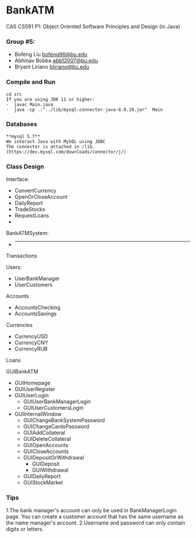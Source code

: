 # BankATM

CAS CS591 P1: Object Oriented Software Principles and Design (in Java)

### Group #5:
-  Bofeng Liu <bofeng96@bu.edu>
-  Abhinav Bobba <abb12007@bu.edu>
-  Bryant Liriano <bliriano@bu.edu>


### Compile and Run
	cd src
	If you are using JDK 11 or higher:  
	-  javac Main.java  
	-  java -cp .:"../lib/mysql-connector-java-8.0.19.jar"  Main  

### Databases
	**mysql 5.7**  
	We interact Java with MySQL using JDBC  
	The connector is attached in /lib. (https://dev.mysql.com/downloads/connector/j/)  

### Class Design

Interface:  
-  ConvertCurrency
-  OpenOrCloseAccount
-  DailyReport
-  TradeStocks
-  RequestLoans
-  

BankATMSystem:  
-  ***

Transactions  

Users:  
-  UserBankManager
-  UserCustomers  

Accounts  
-  AccountsChecking
-  AccountsSavings  

Currencies  
-  CurrencyUSD
-  CurrencyCNY
-  CurrencyRUB  

Loans  

GUIBankATM  
-  GUIHomepage
-  GUIUserRegister
-  GUIUserLogin
    -  GUIUserBankManagerLogin
    -  GUIUserCustomersLogin
-  GUIInternalWindow
    -  GUIChangeBankSystemPassword
    -  GUIChangeCardsPassword
    -  GUIAddCollateral
    -  GUIDeleteCollateral
    -  GUIOpenAccounts
    -  GUICloseAccounts
    -  GUIDepositOrWithdrawal
        -  GUIDeposit
        -  GUIWithdrawal
    -  GUIDailyReport
    -  GUIStockMarket  


### Tips
1.The bank manager's account can only be used in BankManagerLogin page. You can create a customer account that has the same username as the name manager's account.
2.Username and password can only contain digits or letters.
